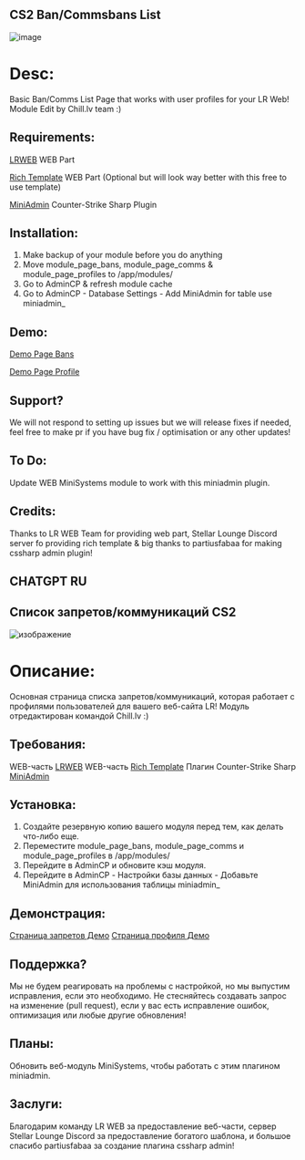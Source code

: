## CS2 Ban/Commsbans List 
![image](https://github.com/Chill-lv/lr-web-cs2-bans-mutes-module/assets/47292145/f60b898c-63ac-422d-aac6-d72f5731dd6c)

# Desc:
Basic Ban/Comms List Page that works with user profiles for your LR Web!  Module Edit by Chill.lv team :)


## Requirements:

[LRWEB](https://github.com/levelsranks/levels-ranks-web) WEB Part

[Rich Template](https://discord.com/invite/sYKAk3GCbD) WEB Part (Optional but will look way better with this free to use template)

[MiniAdmin](https://github.com/partiusfabaa/cs2-MiniAdmin) Counter-Strike Sharp Plugin


## Installation:

1. Make backup of your module before you do anything
2. Move module_page_bans, module_page_comms & module_page_profiles to /app/modules/
3. Go to AdminCP  & refresh module cache 
4. Go to AdminCP - Database Settings - Add MiniAdmin for table use miniadmin_

## Demo:

[Demo Page Bans ](https://stats.chill.lv/bans/)

[Demo Page Profile ](https://stats.chill.lv/profiles/STEAM_1:0:2133916/block/0/)

## Support?

 We will not respond to setting up issues but  we will release fixes if needed, feel free to make pr if you have bug fix / optimisation or any other updates!

## To Do:

Update  WEB MiniSystems module to work with this miniadmin plugin.


## Credits:

Thanks to LR WEB Team for providing web part, Stellar Lounge Discord server fo providing rich template & big thanks to partiusfabaa for making cssharp admin plugin!

##

##

## CHATGPT RU


## Список запретов/коммуникаций CS2
![изображение](https://github.com/Chill-lv/lr-web-cs2-bans-mutes-module/assets/47292145/f60b898c-63ac-422d-aac6-d72f5731dd6c)

# Описание:
Основная страница списка запретов/коммуникаций, которая работает с профилями пользователей для вашего веб-сайта LR! Модуль отредактирован командой Chill.lv :)

## Требования:
WEB-часть [LRWEB](https://github.com/levelsranks/levels-ranks-web)
WEB-часть [Rich Template](https://discord.com/invite/sYKAk3GCbD)
Плагин Counter-Strike Sharp [MiniAdmin](https://github.com/partiusfabaa/cs2-MiniAdmin)

## Установка:
1. Создайте резервную копию вашего модуля перед тем, как делать что-либо еще.
2. Переместите module_page_bans, module_page_comms и module_page_profiles в /app/modules/
3. Перейдите в AdminCP и обновите кэш модуля.
4. Перейдите в AdminCP - Настройки базы данных - Добавьте MiniAdmin для использования таблицы miniadmin_

## Демонстрация:
[Страница запретов Демо](https://stats.chill.lv/bans/)
[Страница профиля Демо](https://stats.chill.lv/profiles/STEAM_1:0:2133916/block/0/)

## Поддержка?

Мы не будем реагировать на проблемы с настройкой, но мы выпустим исправления, если это необходимо. Не стесняйтесь создавать запрос на изменение (pull request), если у вас есть исправление ошибок, оптимизация или любые другие обновления!

## Планы:
Обновить веб-модуль MiniSystems, чтобы работать с этим плагином miniadmin.

## Заслуги:
Благодарим команду LR WEB за предоставление веб-части, сервер Stellar Lounge Discord за предоставление богатого шаблона, и большое спасибо partiusfabaa за создание плагина cssharp admin!
